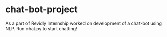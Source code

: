 # chat-bot-project
As a part of Revidly Internship worked on development of a chat-bot using NLP.
Run chat.py to start chatting!
